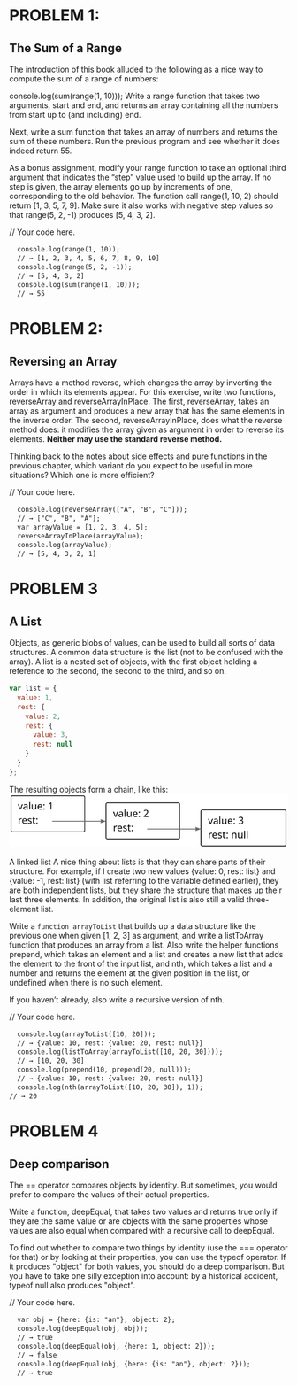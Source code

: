    # PROBLEM 1:
   ## The Sum of a Range

  The introduction of this book alluded to the following as a nice way to compute the sum of a range of numbers:

  console.log(sum(range(1, 10)));
  Write a range function that takes two arguments, start and end, and returns an array containing all the numbers from start up to (and including) end.

  Next, write a sum function that takes an array of numbers and returns the sum of these numbers. Run the previous program and see whether it does indeed return 55.

  As a bonus assignment, modify your range function to take an optional third argument that indicates the “step” value used to build up the array. If no step is given, the array elements go up by increments of one, corresponding to the old behavior. The function call range(1, 10, 2) should return [1, 3, 5, 7, 9]. Make sure it also works with negative step values so that range(5, 2, -1) produces [5, 4, 3, 2].

  // Your code here.
  ```
    console.log(range(1, 10));
    // → [1, 2, 3, 4, 5, 6, 7, 8, 9, 10]
    console.log(range(5, 2, -1));
    // → [5, 4, 3, 2]
    console.log(sum(range(1, 10)));
    // → 55
  ```

  # PROBLEM 2:
  ## Reversing an Array

  Arrays have a method reverse, which changes the array by inverting the order in which its elements appear. For this exercise, write two functions, reverseArray and reverseArrayInPlace. The first, reverseArray, takes an array as argument and produces a new array that has the same elements in the inverse order. The second, reverseArrayInPlace, does what the reverse method does: it modifies the array given as argument in order to reverse its elements. **Neither may use the standard reverse method.**

  Thinking back to the notes about side effects and pure functions in the previous chapter, which variant do you expect to be useful in more situations? Which one is more efficient?

  // Your code here.
  ```
    console.log(reverseArray(["A", "B", "C"]));
    // → ["C", "B", "A"];
    var arrayValue = [1, 2, 3, 4, 5];
    reverseArrayInPlace(arrayValue);
    console.log(arrayValue);
    // → [5, 4, 3, 2, 1]
  ```

  # PROBLEM 3
  ## A List

  Objects, as generic blobs of values, can be used to build all sorts of data structures. A common data structure is the list (not to be confused with the array). A list is a nested set of objects, with the first object holding a reference to the second, the second to the third, and so on.

  ```javascript
  var list = {
    value: 1,
    rest: {
      value: 2,
      rest: {
        value: 3,
        rest: null
      }
    }
  };
  ```

  The resulting objects form a chain, like this: ![linked-list-diagram](ch4/linked-list.svg)

  A linked list
  A nice thing about lists is that they can share parts of their structure. For example, if I create two new values {value: 0, rest: list} and {value: -1, rest: list} (with list referring to the variable defined earlier), they are both independent lists, but they share the structure that makes up their last three elements. In addition, the original list is also still a valid three-element list.

  Write a ```function arrayToList``` that builds up a data structure like the previous one when given [1, 2, 3] as argument, and write a listToArray function that produces an array from a list. Also write the helper functions prepend, which takes an element and a list and creates a new list that adds the element to the front of the input list, and nth, which takes a list and a number and returns the element at the given position in the list, or undefined when there is no such element.

  If you haven’t already, also write a recursive version of nth.

  // Your code here.
  ```
    console.log(arrayToList([10, 20]));
    // → {value: 10, rest: {value: 20, rest: null}}
    console.log(listToArray(arrayToList([10, 20, 30])));
    // → [10, 20, 30]
    console.log(prepend(10, prepend(20, null)));
    // → {value: 10, rest: {value: 20, rest: null}}
    console.log(nth(arrayToList([10, 20, 30]), 1));
  // → 20
  ```

  # PROBLEM 4
  ## Deep comparison

  The == operator compares objects by identity. But sometimes, you would prefer to compare the values of their actual properties.

  Write a function, deepEqual, that takes two values and returns true only if they are the same value or are objects with the same properties whose values are also equal when compared with a recursive call to deepEqual.

  To find out whether to compare two things by identity (use the === operator for that) or by looking at their properties, you can use the typeof operator. If it produces "object" for both values, you should do a deep comparison. But you have to take one silly exception into account: by a historical accident, typeof null also produces "object".

  // Your code here.
  ```
    var obj = {here: {is: "an"}, object: 2};
    console.log(deepEqual(obj, obj));
    // → true
    console.log(deepEqual(obj, {here: 1, object: 2}));
    // → false
    console.log(deepEqual(obj, {here: {is: "an"}, object: 2}));
    // → true
  ```
